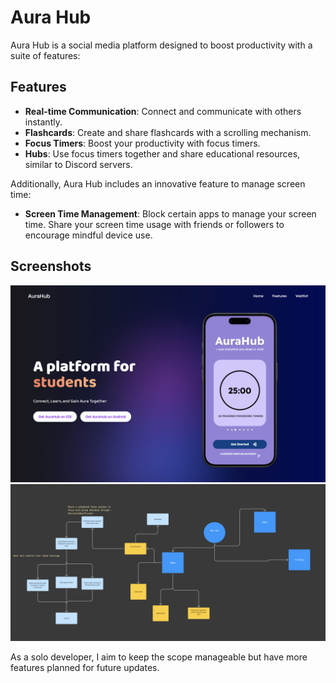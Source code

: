 # Aura Hub

Aura Hub is a social media platform designed to boost productivity with a suite of features:

## Features

- **Real-time Communication**: Connect and communicate with others instantly.
- **Flashcards**: Create and share flashcards with a scrolling mechanism.
- **Focus Timers**: Boost your productivity with focus timers.
- **Hubs**: Use focus timers together and share educational resources, similar to Discord servers.

Additionally, Aura Hub includes an innovative feature to manage screen time:

- **Screen Time Management**: Block certain apps to manage your screen time. Share your screen time usage with friends or followers to encourage mindful device use.

## Screenshots

![Aura Hub Home](/assets/HomePage.png)
![Navigation Route](/assets/NavigationRoute.png)

As a solo developer, I aim to keep the scope manageable but have more features planned for future updates.
